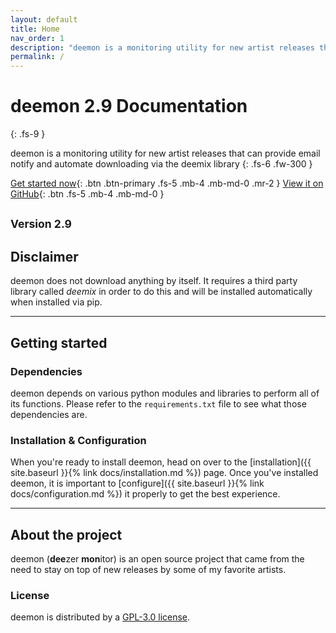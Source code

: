 ```yaml
---
layout: default
title: Home
nav_order: 1
description: "deemon is a monitoring utility for new artist releases that can provide email notify and automate downloading via the deemix library"
permalink: /
---
```


# deemon 2.9 Documentation
{: .fs-9 }

deemon is a monitoring utility for new artist releases that can provide email notify and automate downloading via the deemix library
{: .fs-6 .fw-300 }

[Get started now](#getting-started){: .btn .btn-primary .fs-5 .mb-4 .mb-md-0 .mr-2 } [View it on GitHub](https://github.com/digitalec/deemon){: .btn .fs-5 .mb-4 .mb-md-0 }

<small>Version 2.9</small>
---

## Disclaimer

deemon does not download anything by itself. It requires a third party library 
called *deemix* in order to do this and will be installed automatically when 
installed via pip.

---

## Getting started

### Dependencies

deemon depends on various python modules and libraries to perform all of its functions. Please refer to the `requirements.txt` file to see what those dependencies are.

### Installation & Configuration

When you're ready to install deemon, head on over to the 
[installation]({{ site.baseurl }}{% link docs/installation.md %}) page. Once 
you've installed deemon, it is important to 
[configure]({{ site.baseurl }}{% link docs/configuration.md %}) it properly to 
get the best experience.


---

## About the project

deemon (**dee**zer **mon**itor) is an open source project that came from the need to stay on top of new 
releases by some of my favorite artists.

### License

deemon is distributed by a [GPL-3.0 license](https://github.com/digitalec/deemon/blob/main/LICENSE).
